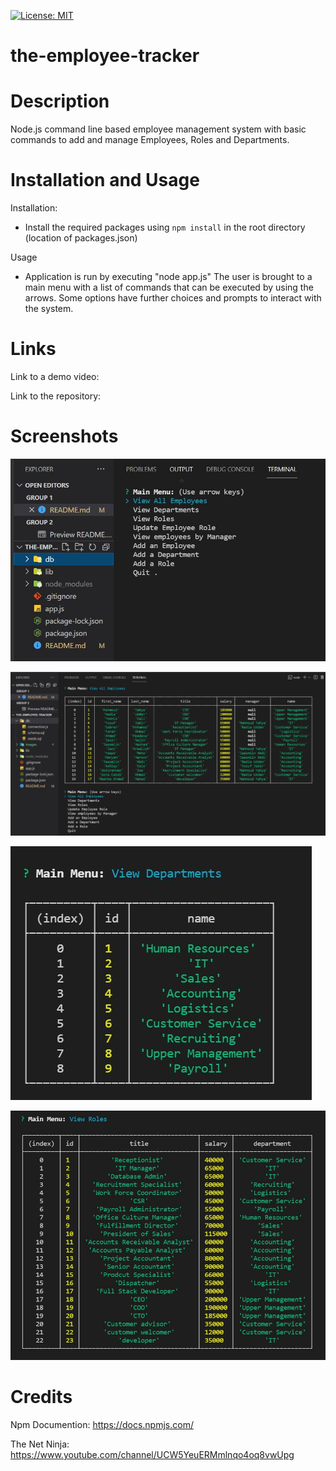 [![License: MIT](https://img.shields.io/badge/License-MIT-yellow.svg)](https://opensource.org/licenses/MIT)

# the-employee-tracker

# Description 
Node.js command line based employee management system with basic commands to add and manage Employees, Roles and Departments.

# Installation and Usage
Installation: 
* Install the required packages using ```npm install``` in the root directory (location of packages.json)

Usage 
* Application is run by executing "node app.js" The user is brought to a main menu with a list of commands that can be executed by using the arrows. Some options have further choices and prompts to interact with the system.

# Links
Link to a demo video: 

Link to the repository:

# Screenshots
![](images/screenshot-1.JPG)

![](images/screenshot-2.JPG)

![](images/screenshot-3.JPG)

![](images/screenshot-4.JPG)

# Credits
Npm Documention: https://docs.npmjs.com/

The Net Ninja: https://www.youtube.com/channel/UCW5YeuERMmlnqo4oq8vwUpg



